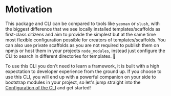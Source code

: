 # Motivation

This package and CLI can be compared to tools like `yeoman` or `slush`, with the biggest difference that we see locally installed templates/scaffolds as first-class citizens and aim to provide the simplest but at the same time most flexible configuration possible for creators of templates/scaffolds. You can also use private scaffolds as you are not required to publish them on npmjs or host them in your projects `node_modules`, instead just configure the CLI to search in different directories for templates. :rocket:

To use this CLI you don't need to learn a framework, it is built with a high expectation to developer experience from the ground up. If you choose to use this CLI, you will end up with a powerful companion on your side to bootstrap modules in your project, so let's jump straight into the [Configuration of the CLI](/docs/cli/Configuration.md) and get started!
